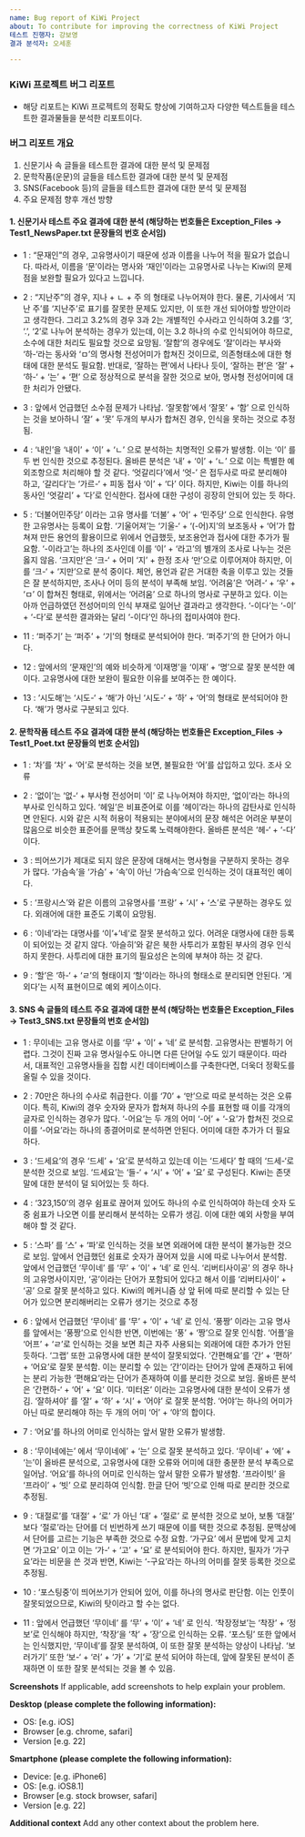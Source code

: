 ```yaml
---
name: Bug report of KiWi Project
about: To contribute for improving the correctness of KiWi Project
테스트 진행자: 강보영
결과 분석자: 오세훈

---
```


### KiWi 프로젝트 버그 리포트
- 해당 리포트는 KiWi 프로젝트의 정확도 향상에 기여하고자 다양한 텍스트들을 테스트한 결과물들을 분석한 리포트이다.

### 버그 리포트 개요

1. 신문기사 속 글들을 테스트한 결과에 대한 분석 및 문제점
2. 문학작품(운문)의 글들을 테스트한 결과에 대한 분석 및 문제점
3. SNS(Facebook 등)의 글들을 테스트한 결과에 대한 분석 및 문제점
4. 주요 문제점 향후 개선 방향

#### 1. 신문기사 테스트 주요 결과에 대한 분석 (해당하는 번호들은 Exception_Files -> Test1_NewsPaper.txt  문장들의 번호 순서임) 

- 1 : “문재인”의 경우, 고유명사이기 때문에 성과 이름을 나누어 적을 필요가 없습니다. 따라서, 이름을 ‘문’이라는 명사와 ‘재인’이라는 고유명사로 나누는 Kiwi의 문제점을 보완할 필요가 있다고 느낍니다.

- 2 : “지난주”의 경우, 지나 + ㄴ + 주 의 형태로 나누어져야 한다. 물론, 기사에서 ‘지난 주’를 ‘지난주’로 표기를 잘못한 문제도 있지만, 이 또한 개선 되어야할 방안이라고 생각한다. 그리고 3.2%의 경우 3과 2는 개별적인 수사라고 인식하여 3.2를 ‘3’, ‘.’, ‘2’로 나누어 분석하는 경우가 있는데, 이는 3.2 하나의 수로 인식되어야 하므로, 소수에 대한 처리도 필요할 것으로 요망됨. ‘잘함’의 경우에도 ‘잘’이라는 부사와 ‘하-‘라는 동사와 ‘ㅁ’의 명사형 전성어미가 합쳐진 것이므로, 의존형태소에 대한 형태에 대한 분석도 필요함. 반대로, ‘잘하는 편’에서 나타나 듯이, ‘잘하는 편’은 ‘잘’ + ‘하-‘ + ‘는’ + ‘편’ 으로 정상적으로 분석을 잘한 것으로 보아, 명사형 전성어미에 대한 처리가 안됐다.

- 3 : 앞에서 언급했던 소수점 문제가 나타남.
‘잘못함’에서 ‘잘못’ + ‘함’ 으로 인식하는 것을 보아하니 ‘잘’ + ‘못’ 두개의 부사가 합쳐진 경우, 인식을 못하는 것으로 추정됨.

- 4 : ‘내인’을 ‘내이’ + ‘이’ + ‘ㄴ’ 으로 분석하는 치명적인 오류가 발생함. 이는 ‘이’ 를 두 번 인식한 것으로 추정된다. 올바른 분석은 ‘내’ + ‘이’ + ‘ㄴ’ 으로 이는 특별한 예외조항으로 처리해야 할 것 같다. ‘엇갈리다’에서 ‘엇-’ 은 접두사로 따로 분리해야 하고, ‘갈리다’는 ‘가르-‘ + 피동 접사 ‘이’ + ‘다’ 이다. 하지만, Kiwi는 이를 하나의 동사인 ‘엇갈리’ + ‘다’로 인식한다. 접사에 대한 구성이 굉장히 안되어 있는 듯 하다.

- 5 : ‘더불어민주당’ 이라는 고유 명사를 ‘더불’ + ‘어’ + ‘민주당’ 으로 인식한다. 유명한 고유명사는 등록이 요함.
‘기울어져’는 ‘기울-‘ + ‘(-어)지’의 보조동사 + ‘어’가 합쳐져 만든 용언의 활용이므로 위에서 언급했듯, 보조용언과 접사에 대한 추가가 필요함. ‘-이라고’는 하나의 조사인데 이를 ‘이’ + ‘라고’의 별개의 조사로 나누는 것은 옳지 않음. ‘크지만’은 ‘크-‘ + 어미 ‘지’ + 한정 조사 ‘만’으로 이루어져야 하지만, 이를 ‘크-‘ + ‘지만’으로 분석 중이다. 체언, 용언과 같은 거대한 축을 이루고 있는 것들은 잘 분석하지만, 조사나 어미 등의 분석이 부족해 보임. ‘어려움’은 ‘어려-‘ + ‘우’ + ‘ㅁ’ 이 합쳐진 형태로, 위에서는 ‘어려움’ 으로 하나의 명사로 구분하고 있다. 이는 아까 언급하였던 전성어미의 인식 부재로 일어난 결과라고 생각한다. ‘-이다’는 ‘-이’ + ‘-다’로 분석한 결과와는 달리 ‘-이다’인 하나의 접미사여야 한다.

- 11 : ‘퍼주기’ 는 ‘퍼주’ + ‘기’의 형태로 분석되어야 한다. ‘퍼주기’의 한 단어가 아니다.

- 12 : 앞에서의 ‘문재인’의 예와 비슷하게 ‘이재명’을 ‘이재’ + ‘명’으로 잘못 분석한 예이다. 고유명사에 대한 보완이 필요한 이유를 보여주는 한 예이다.

- 13 : ‘시도해’는 ‘시도-‘ + ‘해’가 아닌 ‘시도-‘ + ‘하’ + ‘어’의 형태로 분석되어야 한다. ‘해’가 명사로 구분되고 있다.


#### 2. 문학작품 테스트 주요 결과에 대한 분석 (해당하는 번호들은 Exception_Files -> Test1_Poet.txt  문장들의 번호 순서임)

- 1 : ‘차’를 ‘차’ + ‘어’로 분석하는 것을 보면, 불필요한 ‘어’를 삽입하고 있다. 조사 오류

- 2 : ‘없이’는 ‘없-‘ + 부사형 전성어미 ‘이’ 로 나누어져야 하지만, ‘없이’라는 하나의 부사로 인식하고 있다.
‘헤일’은 비표준어로 이를 ‘헤이’라는 하나의 감탄사로 인식하면 안된다. 시와 같은 시적 허용이 적용되는 분야에서의 문장 해석은 어려운 부분이 많음으로 비슷한 표준어를 문맥상 찾도록 노력해야한다. 올바른 분석은 ‘헤-‘ + ‘-다’ 이다.

- 3 : 띄어쓰기가 제대로 되지 않은 문장에 대해서는 명사형을 구분하지 못하는 경우가 많다. ‘가슴속’을 ‘가슴’ + ‘속’이 아닌 ‘가슴속’으로 인식하는 것이 대표적인 예이다.

- 5 : ‘프랑시스’와 같은 이름의 고유명사를 ‘프랑’ + ‘시’ + ‘스’로 구분하는 경우도 있다. 외래어에 대한 표준도 기록이 요망됨.

- 6 : ‘이네’라는 대명사를 ‘이’+’네’로 잘못 분석하고 있다. 어려운 대명사에 대한 등록이 되어있는 것 같지 않다. ‘아슬히’와 같은 북한 사투리가 포함된 부사의 경우 인식하지 못한다. 사투리에 대한 표기의 필요성은 논의에 부쳐야 하는 것 같다.

- 9 : ‘할’은 ‘하-‘ + ‘ㄹ’의 형태이지 ‘할’이라는 하나의 형태소로 분리되면 안된다.
‘게외다’는 시적 표현이므로 예외 케이스이다.


#### 3. SNS 속 글들의 테스트 주요 결과에 대한 분석 (해당하는 번호들은 Exception_Files -> Test3_SNS.txt 문장들의 번호 순서임)

- 1 : 무이네는 고유 명사로 이를 ‘무’ + ‘이’ + ‘네’ 로 분석함. 고유명사는 판별하기 어렵다. 그것이 진짜 고유 명사일수도 아니면 다른 단어일 수도 있기 때문이다. 따라서, 대표적인 고유명사들을 집합 시킨 데이터베이스를 구축한다면, 더욱더 정확도를 올릴 수 있을 것이다.
- 2 : 70만은 하나의 수사로 취급한다. 이를 ‘70’ + ‘만’으로 따로 분석하는 것은 오류이다. 특히, Kiwi의 경우 숫자와 문자가 합쳐져 하나의 수를 표현할 때 이를 각개의 글자로 인식하는 경우가 많다. ‘-어요’는 두 개의 어미 ‘-어’ + ‘-요’가 합쳐진 것으로 이를 ‘-어요’라는 하나의 종결어미로 분석하면 안된다. 어미에 대한 추가가 더 필요하다.
- 3 : ‘드세요’의 경우 ‘드세’ + ‘요’로 분석하고 있는데 이는 ‘드세다’ 할 때의 ‘드세-‘로 분석한 것으로 보임. ‘드세요’는 ‘들-‘ + ‘시’ + ‘어’ + ‘요’ 로 구성된다. Kiwi는 존댓말에 대한 분석이 덜 되어있는 듯 하다.
- 4 : ‘323,150’의 경우 쉼표로 끊어져 있어도 하나의 수로 인식하여야 하는데 숫자 도중 쉼표가 나오면 이를 분리해서 분석하는 오류가 생김. 이에 대한 예외 사항을 부여해야 할 것 같다.
- 5 : ‘스파’ 를 ‘스’ + ‘파’로 인식하는 것을 보면 외래어에 대한 분석이 불가능한 것으로 보임.
앞에서 언급했던 쉼표로 숫자가 끊어져 있을 시에 따로 나누어서 분석함.
앞에서 언급했던 ‘무이네’ 를 ‘무’ + ‘이’ + ‘네’ 로 인식.
‘리버티사이공’ 의 경우 하나의 고유명사이지만, ‘공’이라는 단어가 포함되어 있다고 해서 이를 ‘리버티사이’ + ‘공’ 으로 잘못 분석하고 있다. Kiwi의 메커니즘 상 앞 뒤에 따로 분리할 수 있는 단어가 있으면 분리해버리는 오류가 생기는 것으로 추정

- 6 : 앞에서 언급했던 ‘무이네’ 를 ‘무’ + ‘이’ + ‘네’ 로 인식. ‘풍짱’ 이라는 고유 명사를 앞에서는 ‘풍짱’으로 인식한 반면, 이번에는 ‘풍’ + ‘짱’으로 잘못 인식함. ‘어플’을 ‘어프’ + ‘ㄹ’로 인식하는 것을 보면 최근 자주 사용되는 외래어에 대한 추가가 안된 듯하다. ‘그랩’ 또한 고유명사에 대한 분석이 잘못되었다. ‘간편해요’를 ‘간’ + ‘편하’ + ‘어요’로 잘못 분석함. 이는 분리할 수 있는 ‘간’이라는 단어가 앞에 존재하고 뒤에는 분리 가능한 ‘편해요’라는 단어가 존재하여 이를 분리한 것으로 보임. 올바른 분석은 ‘간편하-‘ + ‘어’ + ‘요’ 이다. ‘미터온’ 이라는 고유명사에 대한 분석이 오류가 생김. ‘잘하셔야’ 를 ‘잘’ + ‘하’ + ‘시’ + ‘어야’ 로 잘못 분석함. ‘어야’는 하나의 어미가 아닌 따로 분리해야 하는 두 개의 어미 ‘어’ + ‘야’의 합이다.
- 7 : ‘어요’를 하나의 어미로 인식하는 앞서 말한 오류가 발생함.
- 8 : ‘무이네에는’ 에서 ‘무이네에’ + ‘는’ 으로 잘못 분석하고 있다. ‘무이네’ + ‘에’ + ‘는’이 올바른 분석으로, 고유명사에 대한 오류와 어미에 대한 충분한 분석 부족으로 일어남. ‘어요’를 하나의 어미로 인식하는 앞서 말한 오류가 발생함. ‘프라이빗’ 을 ‘프라이’ + ‘빗’ 으로 분리하여 인식함. 한글 단어 ‘빗’으로 인해 따로 분리한 것으로 추정됨.
- 9 : ‘대절로’를 ‘대절’ + ‘로’ 가 아닌 ‘대’ + ‘절로’ 로 분석한 것으로 보아, 보통 ‘대절’ 보다 ‘절로’라는 단어를 더 빈번하게 쓰기 때문에 이를 택한 것으로 추정됨. 문맥상에서 단어를 고르는 기능은 부족한 것으로 수정 요함. ‘가구요’ 에서 문법에 맞게 고치면 ‘가고요’ 이고 이는 ‘가-‘ + ‘고’ + ‘요’ 로 분석되어야 한다. 하지만, 필자가 ‘가구요’라는 비문을 쓴 것과 반면, Kiwi는 ‘-구요’라는 하나의 어미를 잘못 등록한 것으로 추정됨. 
- 10 : ‘포스팅중’이 띄어쓰기가 안되어 있어, 이를 하나의 명사로 판단함. 이는 인풋이 잘못되었으므로, Kiwi의 탓이라고 할 수는 없다.
- 11 : 앞에서 언급했던 ‘무이네’ 를 ‘무’ + ‘이’ + ‘네’ 로 인식. ‘착장정보’는 ‘착장’ + ‘정보’로 인식해야 하지만, ‘착장’을 ‘착’ + ’장’으로 인식하는 오류. ‘포스팅’ 또한 앞에서는 인식했지만, ‘무이네’를 잘못 분석하여, 이 또한 잘못 분석하는 양상이 나타남. ‘보러가기’ 또한 ‘보-‘ + ‘러’ + ‘가’ + ‘기’로 분석 되어야 하는데, 앞에 잘못된 분석이 존재하면 이 또한 잘못 분석되는 것을 볼 수 있음.

**Screenshots**
If applicable, add screenshots to help explain your problem.

**Desktop (please complete the following information):**
 - OS: [e.g. iOS]
 - Browser [e.g. chrome, safari]
 - Version [e.g. 22]

**Smartphone (please complete the following information):**
 - Device: [e.g. iPhone6]
 - OS: [e.g. iOS8.1]
 - Browser [e.g. stock browser, safari]
 - Version [e.g. 22]

**Additional context**
Add any other context about the problem here.
